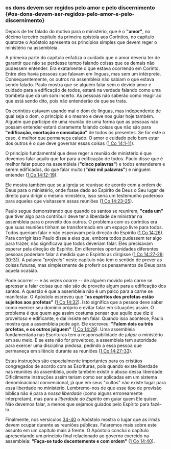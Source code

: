 ### os dons devem ser regidos pelo amor e pelo discernimento {#os-dons-devem-ser-regidos-pelo-amor-e-pelo-discernimento}

Depois de ter falado do motivo para o ministério, que é o **&quot;amor&quot;**, no décimo terceiro capítulo da primeira epístola aos Coríntios, no capítulo quatorze o Apóstolo apresenta os princípios simples que devem reger o ministério na assembleia.

A primeira parte do capítulo enfatiza o cuidado que o amor deveria ter de garantir que não se perdesse tempo falando coisas que os demais não pudessem entender. Era exatamente o que estava ocorrendo em Corinto. Entre eles havia pessoas que falavam em línguas, mas sem um intérprete. Consequentemente, os outros na assembleia não sabiam o que estava sendo falado. Paulo mostra que se alguém falar sem o devido amor e cuidado para a edificação de todos, estará na verdade falando como uma trombeta que dá um som incerto. As pessoas não saberão como reagir ao que está sendo dito, pois não entenderão de que se trata.

Os coríntios estavam usando mal o dom de línguas, mas independente de qual seja o dom, o princípio é o mesmo e deve nos guiar hoje também. Alguém que participe de uma reunião de uma forma que as pessoas não possam entender estará claramente falando coisas que não são para **&quot;edificação, exortação e consolação&quot;** de todos os presentes. Se for este o caso, é melhor que permaneça calado. O amor e cuidado pelo bem estar dos outros é o que deve governar essas coisas ([1 Co 14:1-11](http://bibliaonline.com.br/acf/1co/14/1-11)).

O princípio fundamental que deve reger a reunião de ministério é que devemos falar aquilo que for para a edificação de todos. Paulo disse que é melhor falar pouco na assembleia (**&quot;cinco palavras&quot;**) e todos entenderem e serem edificados, do que falar muito (**&quot;dez mil palavras&quot;**) e ninguém entender ([1 Co 14:12-19](http://bibliaonline.com.br/acf/1co/14/12-19)).

Ele mostra também que se a igreja se reunisse de acordo com a ordem de Deus para o ministério, onde fosse dado ao Espírito de Deus o Seu lugar de direito para dirigir o mesmo ministério, isso seria um testemunho poderoso para aqueles que visitassem essas reuniões ([1 Co 14:23-25](http://bibliaonline.com.br/acf/1co/14/23-25)).

Paulo segue demonstrando que quando os santos se reunirem, **&quot;cada um&quot;** que tiver algo para contribuir deve ter a liberdade de ministrar na assembleia para o proveito dos outros. O problema com os coríntios era que suas reuniões tinham se transformado em um espaço livre para todos. Todos queriam falar e não esperavam pela direção do Espírito ([1 Co 14:26](http://bibliaonline.com.br/acf/1co/14/26)). Para corrigir isso Paulo disse a eles que, embora todos pudessem ter algo para trazer, não significava que todos deveriam falar. Eles precisavam esperar pela direção do Espírito. Em diferentes oportunidades diferentes pessoas poderiam falar à medida que o Espírito as dirigisse ([1 Co 14:27-28](http://bibliaonline.com.br/acf/1co/14/27-28); [30-31](http://bibliaonline.com.br/acf/1co/14/30-31)). A palavra _&quot;profecia&quot;_ neste capítulo não tem o sentido de prever as coisas futuras, mas simplesmente de proferir os pensamentos de Deus para aquela ocasião.

Pode ocorrer -- e às vezes ocorre -- de alguém movido pela carne se apressar a falar coisas que não são de proveito algum para a edificação dos santos. A questão é que a assembleia não é um palco para a carne se manifestar. O Apóstolo escreveu que **&quot;os espíritos dos profetas estão sujeitos aos profetas&quot;** ([1 Co 14:32](http://bibliaonline.com.br/acf/1co/14/32)). Isto significa que a pessoa deve saber como exercer seu domínio próprio e evitar falar em situações assim. O problema é que quem age assim costuma pensar que aquilo que diz é proveitoso e edificante, e daí insiste em falar. Quando isso acontece, Paulo mostra que a assembleia pode agir. Ele escreveu: **&quot;Falem dois ou três profetas, e os outros julguem&quot;** ([1 Co 14:29](http://bibliaonline.com.br/acf/1co/14/29)). Uma assembleia fundamentada nas Escrituras tem a responsabilidade de _julgar_ o ministério em seu meio. E se este não for proveitoso, a assembleia tem autoridade para exercer uma disciplina piedosa, pedindo a essa pessoa que permaneça em silêncio durante as reuniões ([1 Co 14:27-33](http://bibliaonline.com.br/acf/1co/14/27-33)).

Estas instruções são especialmente importantes para os cristãos congregados de acordo com as Escrituras, pois quando existe liberdade nas reuniões da assembleia, pode também existir o abuso dessa liberdade. Dificilmente instruções assim teriam como ser aplicadas em um sistema denominacional convencional, já que em seus &quot;cultos&quot; não existe lugar para essa liberdade no ministério. Lembremo-nos de que esse tipo de provisão bíblica não é para a _nossa liberdade_ (como alguns erroneamente interpretam), mas para a _liberdade do Espírito_ em guiar quem Ele quiser. Não devemos falar, a menos que sejamos guiados pelo Espírito para fazê-lo.

Finalmente, nos versículos [34-40](http://bibliaonline.com.br/acf/1co/14/34-40) o Apóstolo mostra o lugar que as irmãs devem ocupar durante as reuniões públicas. Falaremos mais sobre este assunto em um capítulo mais à frente. O Apóstolo conclui o capítulo apresentando um princípio final relacionado ao governo exercido na assembleia: **&quot;Faça-se tudo decentemente e com ordem&quot;** ([1 Co 14:40](http://bibliaonline.com.br/acf/1co/14/40)).